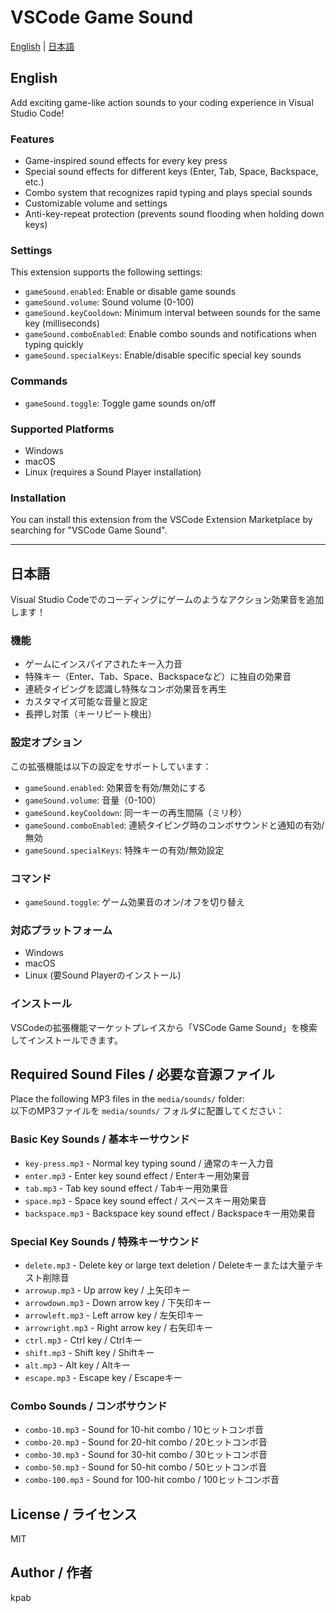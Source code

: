 # VSCode Game Sound

[English](#english) | [日本語](#japanese)

<a id="english"></a>
## English

Add exciting game-like action sounds to your coding experience in Visual Studio Code!

### Features

- Game-inspired sound effects for every key press
- Special sound effects for different keys (Enter, Tab, Space, Backspace, etc.)
- Combo system that recognizes rapid typing and plays special sounds
- Customizable volume and settings
- Anti-key-repeat protection (prevents sound flooding when holding down keys)

### Settings

This extension supports the following settings:

* `gameSound.enabled`: Enable or disable game sounds
* `gameSound.volume`: Sound volume (0-100)
* `gameSound.keyCooldown`: Minimum interval between sounds for the same key (milliseconds)
* `gameSound.comboEnabled`: Enable combo sounds and notifications when typing quickly
* `gameSound.specialKeys`: Enable/disable specific special key sounds

### Commands

* `gameSound.toggle`: Toggle game sounds on/off

### Supported Platforms

- Windows
- macOS
- Linux (requires a Sound Player installation)

### Installation

You can install this extension from the VSCode Extension Marketplace by searching for "VSCode Game Sound".

---

<a id="japanese"></a>
## 日本語

Visual Studio Codeでのコーディングにゲームのようなアクション効果音を追加します！

### 機能

- ゲームにインスパイアされたキー入力音
- 特殊キー（Enter、Tab、Space、Backspaceなど）に独自の効果音
- 連続タイピングを認識し特殊なコンボ効果音を再生
- カスタマイズ可能な音量と設定
- 長押し対策（キーリピート検出）

### 設定オプション

この拡張機能は以下の設定をサポートしています：

* `gameSound.enabled`: 効果音を有効/無効にする
* `gameSound.volume`: 音量（0-100）
* `gameSound.keyCooldown`: 同一キーの再生間隔（ミリ秒）
* `gameSound.comboEnabled`: 連続タイピング時のコンボサウンドと通知の有効/無効
* `gameSound.specialKeys`: 特殊キーの有効/無効設定

### コマンド

* `gameSound.toggle`: ゲーム効果音のオン/オフを切り替え

### 対応プラットフォーム

- Windows
- macOS
- Linux (要Sound Playerのインストール)

### インストール

VSCodeの拡張機能マーケットプレイスから「VSCode Game Sound」を検索してインストールできます。

## Required Sound Files / 必要な音源ファイル

Place the following MP3 files in the `media/sounds/` folder:  
以下のMP3ファイルを `media/sounds/` フォルダに配置してください：

### Basic Key Sounds / 基本キーサウンド
- `key-press.mp3` - Normal key typing sound / 通常のキー入力音
- `enter.mp3` - Enter key sound effect / Enterキー用効果音
- `tab.mp3` - Tab key sound effect / Tabキー用効果音
- `space.mp3` - Space key sound effect / スペースキー用効果音
- `backspace.mp3` - Backspace key sound effect / Backspaceキー用効果音

### Special Key Sounds / 特殊キーサウンド
- `delete.mp3` - Delete key or large text deletion / Deleteキーまたは大量テキスト削除音
- `arrowup.mp3` - Up arrow key / 上矢印キー
- `arrowdown.mp3` - Down arrow key / 下矢印キー
- `arrowleft.mp3` - Left arrow key / 左矢印キー
- `arrowright.mp3` - Right arrow key / 右矢印キー
- `ctrl.mp3` - Ctrl key / Ctrlキー
- `shift.mp3` - Shift key / Shiftキー
- `alt.mp3` - Alt key / Altキー
- `escape.mp3` - Escape key / Escapeキー

### Combo Sounds / コンボサウンド
- `combo-10.mp3` - Sound for 10-hit combo / 10ヒットコンボ音
- `combo-20.mp3` - Sound for 20-hit combo / 20ヒットコンボ音
- `combo-30.mp3` - Sound for 30-hit combo / 30ヒットコンボ音
- `combo-50.mp3` - Sound for 50-hit combo / 50ヒットコンボ音
- `combo-100.mp3` - Sound for 100-hit combo / 100ヒットコンボ音

## License / ライセンス

MIT

## Author / 作者

kpab